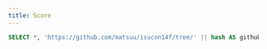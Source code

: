 ```yaml
---
title: Score
---
```


```sql scores
SELECT *, 'https://github.com/matsuu/isucon14f/tree/' || hash AS github, substring(hash, 1, 7) AS short FROM isucon14.reports ORDER BY id;
```

<LineChart data={scores} x=created_at y=score xFmt="YYYY-MM-DD hh:mm:ss">
  <ReferenceArea xMin="2024-12-08 19:00:00" xMax="2024-12-09 03:00:00" />
</LineChart>

<DataTable data={scores} rows=20>
  <Column id=id />
  <Column id=created_at fmt="YYYY-MM-DD hh:mm:ss" />
  <Column id=score />
  <Column id=github contentType=link linkLabel=short title=Commit />
  <Column id=comment />
</DataTable>
